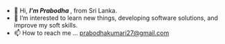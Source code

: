 - 👋 Hi, <i><b>I’m Prabodha </b></i>, from Sri Lanka.
- 👀 I’m interested to learn new things, developing software solutions, and improve my soft skills.
- 📫 How to reach me ... prabodhakumari27@gmail.com

<!---
pkumari2021/pkumari2021 is a ✨ special ✨ repository because its `README.md` (this file) appears on your GitHub profile.
You can click the Preview link to take a look at your changes.
--->



